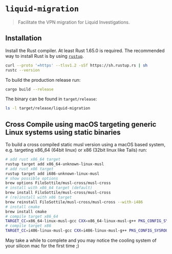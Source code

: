 # `liquid-migration`

> Facilitate the VPN migration for Liquid Investigations.

## Installation

Install the Rust compiler. At least Rust 1.65.0 is required. The recommended way to install Rust is by using [`rustup`](https://rustup.rs).

``` sh
curl --proto '=https' --tlsv1.2 -sSf https://sh.rustup.rs | sh
rustc --version
```

To build the production release run:

``` sh
cargo build --release
```

The binary can be found in `target/release`:

``` sh
ls -l target/release/liquid-migration
```

## Cross Compile using macOS targeting generic Linux systems using static binaries

To build a cross compiled static musl version using a macOS based system, e.g. targeting x86_64 (64bit linux) or x86 (32bit linux like Tails) run:

``` sh
# add rust x86_64 target
rustup target add x86_64-unknown-linux-musl
# add rust x86 target
rustup target add i686-unknown-linux-musl
# show possible options
brew options FiloSottile/musl-cross/musl-cross
# install with x86_64 target (default)
brew install FiloSottile/musl-cross/musl-cross
# (re)install with x86 target
brew reinstall FiloSottile/musl-cross/musl-cross --with-i486
# install cmake
brew install cmake
# compile target x86_64
TARGET_CC=x86_64-linux-musl-gcc CXX=x86_64-linux-musl-g++ PKG_CONFIG_SYSROOT_DIR=/ cargo -v build --release --target i686-unknown-linux-musl
# compile target x86
TARGET_CC=i486-linux-musl-gcc CXX=i486-linux-musl-g++ PKG_CONFIG_SYSROOT_DIR=/ cargo build --release --target i686-unknown-linux-musl
```

May take a while to complete and you may notice the cooling system of your silicon mac for the first time ;)
